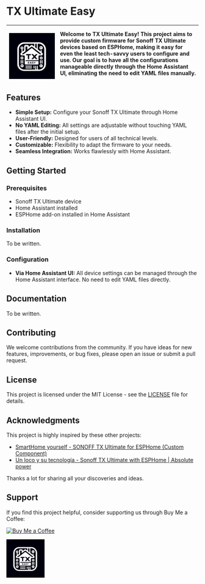 # TX Ultimate Easy

<!-- markdownlint-disable MD013 -->
| &nbsp;![TX Ultimate Easy Logo](Assets/Logo.webp) | Welcome to TX Ultimate Easy! This project aims to provide custom firmware for Sonoff TX Ultimate devices based on ESPHome, making it easy for even the least tech-savvy users to configure and use. Our goal is to have all the configurations manageable directly through the Home Assistant UI, eliminating the need to edit YAML files manually. |
| --- | :-- |
<!-- markdownlint-enable MD013 -->

## Features

- **Simple Setup:** Configure your Sonoff TX Ultimate through Home Assistant UI.
- **No YAML Editing:** All settings are adjustable without touching YAML files after the initial setup.
- **User-Friendly:** Designed for users of all technical levels.
- **Customizable:** Flexibility to adapt the firmware to your needs.
- **Seamless Integration:** Works flawlessly with Home Assistant.

## Getting Started

### Prerequisites

- Sonoff TX Ultimate device
- Home Assistant installed
- ESPHome add-on installed in Home Assistant

### Installation
To be written.

### Configuration

- **Via Home Assistant UI:**
  All device settings can be managed through the Home Assistant interface. No need to edit YAML files directly.

## Documentation
To be written.

## Contributing

We welcome contributions from the community. If you have ideas for new features, improvements, or bug fixes, please open an issue or submit a pull request.

## License

This project is licensed under the MIT License - see the [LICENSE](LICENSE) file for details.

## Acknowledgments

This project is highly inspired by these other projects:
- [SmartHome yourself - SONOFF TX Ultimate for ESPHome (Custom Component)](https://github.com/SmartHome-yourself/sonoff-tx-ultimate-for-esphome)
- [Un loco y su tecnología - Sonoff TX Ultimate with ESPHome | Absolute power](https://www.youtube.com/watch?v=58v8oqSQgXQ)

Thanks a lot for sharing all your discoveries and ideas.

## Support

If you find this project helpful, consider supporting us through Buy Me a Coffee:

[![Buy Me a Coffee](https://www.buymeacoffee.com/assets/img/custom_images/yellow_img.png)](https://www.buymeacoffee.com/edwardfirmo)

<!-- markdownlint-disable MD033 -->
<img src="Assets/Logo.webp" alt="TX Ultimate Easy Logo" width="100"/>
<!-- markdownlint-enable MD033 -->
